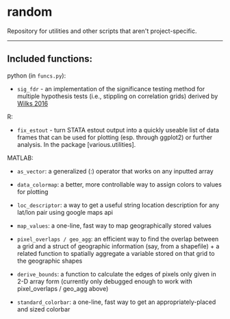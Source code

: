# random
Repository for utilities and other scripts that aren't project-specific. 

------------------
Included functions: 
------------------
python (in `funcs.py`):

- `sig_fdr` - an implementation of the significance testing method for multiple hypothesis tests (i.e., stippling on correlation grids) derived by [Wilks 2016](https://journals.ametsoc.org/view/journals/bams/97/12/bams-d-15-00267.1.xml) 


R: 

- `fix_estout` - turn STATA estout output into a quickly useable list of data frames that can be used for plotting (esp. through ggplot2) or further analysis. In the package [various.utilities]. 

MATLAB:

- `as_vector`: a generalized (:) operator that works on any inputted array

- `data_colormap`: a better, more controllable way to assign colors to values for plotting

- `loc_descriptor`: a way to get a useful string location description for any lat/lon pair using google maps api

- `map_values`: a one-line, fast way to map geographically stored values

- `pixel_overlaps / geo_agg`: an efficient way to find the overlap between a grid and a struct of geographic information (say, from a shapefile) + a related function to spatially aggregate a variable stored on that grid to the geographic shapes

- `derive_bounds`: a function to calculate the edges of pixels only given in 2-D array form (currently only debugged enough to work with pixel_overlaps / geo_agg above)

- `standard_colorbar`: a one-line, fast way to get an appropriately-placed and sized colorbar
